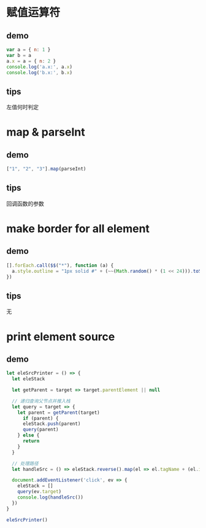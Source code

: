 # 赋值运算符
## demo
```javascript
var a = { n: 1 }
var b = a
a.x = a = { n: 2 }
console.log('a.x:', a.x)
console.log('b.x:', b.x)
```
## tips
左值何时判定

# map & parseInt
## demo
```javascript
["1", "2", "3"].map(parseInt)
```
## tips
回调函数的参数

# make border for all element
## demo
```javascript
[].forEach.call($$("*"), function (a) {
  a.style.outline = "1px solid #" + (~~(Math.random() * (1 << 24))).toString(16)
})
```
## tips
无

# print element source
## demo
```javascript
let eleSrcPrinter = () => {
  let eleStack

  let getParent = target => target.parentElement || null

  // 递归查询父节点并推入栈
  let query = target => {
    let parent = getParent(target)
      if (parent) {
      eleStack.push(parent)
      query(parent)
    } else {
      return
    }
  }

  // 处理路径
  let handleSrc = () => eleStack.reverse().map(el => el.tagName + (el.id ? `#${el.id}` : '') + (el.className ? `.${el.className.replace(/\s/gi, '.')}` : '')).join(' -> ')

  document.addEventListener('click', ev => {
    eleStack = []
    query(ev.target)
    console.log(handleSrc())
  })
}

eleSrcPrinter()
```